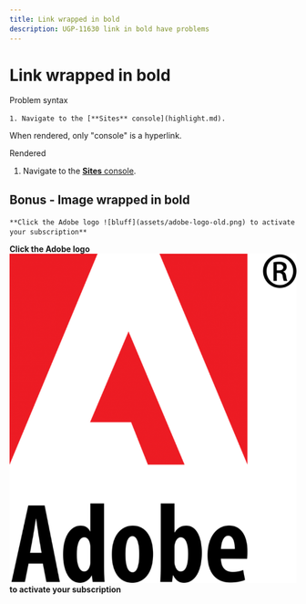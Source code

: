 ```yaml
---
title: Link wrapped in bold
description: UGP-11630 link in bold have problems
---
```

# Link wrapped in bold

Problem syntax

`1. Navigate to the [**Sites** console](highlight.md).`

When rendered, only "console" is a hyperlink.

Rendered

1. Navigate to the [**Sites** console](highlight.md).

## Bonus - Image wrapped in bold

`**Click the Adobe logo ![bluff](assets/adobe-logo-old.png) to activate your subscription**`

**Click the Adobe logo ![bluff](assets/adobe-logo-old.png) to activate your subscription**
